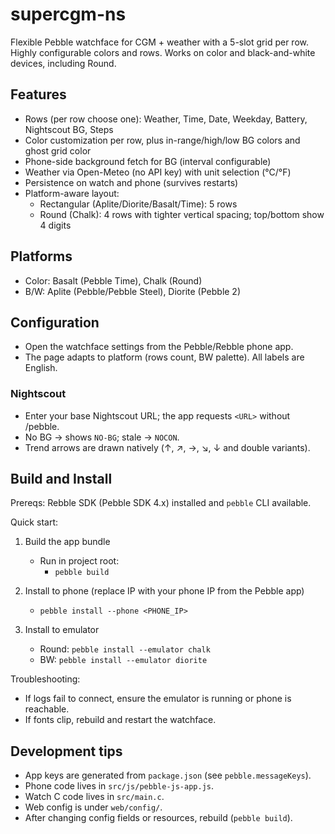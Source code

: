 # supercgm-ns

Flexible Pebble watchface for CGM + weather with a 5-slot grid per row. Highly configurable colors and rows. Works on color and black-and-white devices, including Round.

## Features
- Rows (per row choose one): Weather, Time, Date, Weekday, Battery, Nightscout BG, Steps
- Color customization per row, plus in-range/high/low BG colors and ghost grid color
- Phone-side background fetch for BG (interval configurable)
- Weather via Open-Meteo (no API key) with unit selection (°C/°F)
- Persistence on watch and phone (survives restarts)
- Platform-aware layout:
  - Rectangular (Aplite/Diorite/Basalt/Time): 5 rows
  - Round (Chalk): 4 rows with tighter vertical spacing; top/bottom show 4 digits

## Platforms
- Color: Basalt (Pebble Time), Chalk (Round)
- B/W: Aplite (Pebble/Pebble Steel), Diorite (Pebble 2)

## Configuration
- Open the watchface settings from the Pebble/Rebble phone app.
- The page adapts to platform (rows count, BW palette). All labels are English.

### Nightscout
- Enter your base Nightscout URL; the app requests `<URL>` without /pebble.
- No BG -> shows `NO-BG`; stale -> `NOCON`.
- Trend arrows are drawn natively (↑, ↗, →, ↘, ↓ and double variants).

## Build and Install
Prereqs: Rebble SDK (Pebble SDK 4.x) installed and `pebble` CLI available.

Quick start:

1) Build the app bundle
	- Run in project root:
	  - `pebble build`

2) Install to phone (replace IP with your phone IP from the Pebble app)
	- `pebble install --phone <PHONE_IP>`

3) Install to emulator
	- Round: `pebble install --emulator chalk`
	- BW: `pebble install --emulator diorite`

Troubleshooting:
- If logs fail to connect, ensure the emulator is running or phone is reachable.
- If fonts clip, rebuild and restart the watchface.

## Development tips
- App keys are generated from `package.json` (see `pebble.messageKeys`).
- Phone code lives in `src/js/pebble-js-app.js`.
- Watch C code lives in `src/main.c`.
- Web config is under `web/config/`.
- After changing config fields or resources, rebuild (`pebble build`).